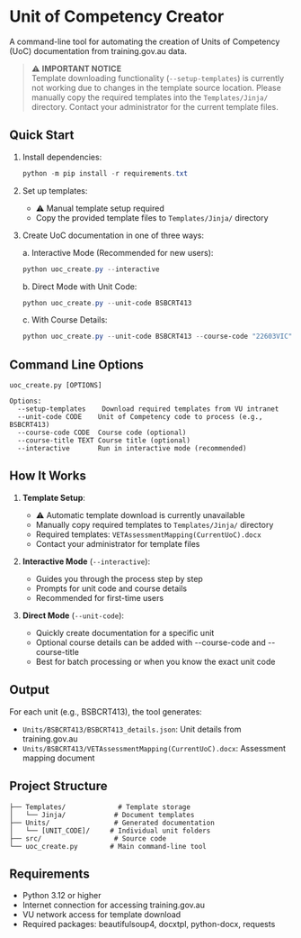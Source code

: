 # Unit of Competency Creator

A command-line tool for automating the creation of Units of Competency (UoC) documentation from training.gov.au data.

> ⚠️ **IMPORTANT NOTICE**  
> Template downloading functionality (`--setup-templates`) is currently not working due to changes in the template source location. Please manually copy the required templates into the `Templates/Jinja/` directory. Contact your administrator for the current template files.

## Quick Start

1. Install dependencies:
   ```powershell
   python -m pip install -r requirements.txt
   ```

2. Set up templates:
   - ⚠️ Manual template setup required
   - Copy the provided template files to `Templates/Jinja/` directory

3. Create UoC documentation in one of three ways:

   a. Interactive Mode (Recommended for new users):
   ```powershell
   python uoc_create.py --interactive
   ```

   b. Direct Mode with Unit Code:
   ```powershell
   python uoc_create.py --unit-code BSBCRT413
   ```

   c. With Course Details:
   ```powershell
   python uoc_create.py --unit-code BSBCRT413 --course-code "22603VIC" --course-title "Certificate IV in Design"
   ```

## Command Line Options

```
uoc_create.py [OPTIONS]

Options:
  --setup-templates    Download required templates from VU intranet
  --unit-code CODE    Unit of Competency code to process (e.g., BSBCRT413)
  --course-code CODE  Course code (optional)
  --course-title TEXT Course title (optional)
  --interactive       Run in interactive mode (recommended)
```

## How It Works

1. **Template Setup**:
   - ⚠️ Automatic template download is currently unavailable
   - Manually copy required templates to `Templates/Jinja/` directory
   - Required templates: `VETAssessmentMapping(CurrentUoC).docx`
   - Contact your administrator for template files

2. **Interactive Mode** (`--interactive`):
   - Guides you through the process step by step
   - Prompts for unit code and course details
   - Recommended for first-time users

3. **Direct Mode** (`--unit-code`):
   - Quickly create documentation for a specific unit
   - Optional course details can be added with --course-code and --course-title
   - Best for batch processing or when you know the exact unit code

## Output

For each unit (e.g., BSBCRT413), the tool generates:
- `Units/BSBCRT413/BSBCRT413_details.json`: Unit details from training.gov.au
- `Units/BSBCRT413/VETAssessmentMapping(CurrentUoC).docx`: Assessment mapping document

## Project Structure

```
├── Templates/             # Template storage
│   └── Jinja/            # Document templates
├── Units/                # Generated documentation
│   └── [UNIT_CODE]/     # Individual unit folders
├── src/                  # Source code
└── uoc_create.py        # Main command-line tool
```

## Requirements

- Python 3.12 or higher
- Internet connection for accessing training.gov.au
- VU network access for template download
- Required packages: beautifulsoup4, docxtpl, python-docx, requests
